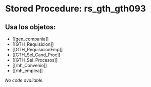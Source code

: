 # Stored Procedure: rs_gth_gth093

## Usa los objetos:
- [[gen_compania]]
- [[GTH_Requisicion]]
- [[GTH_RequisicionEmp]]
- [[GTH_Sel_Cand_Proc]]
- [[GTH_Sel_Procesos]]
- [[rhh_Convenio]]
- [[rhh_emplea]]

*No code available.*
